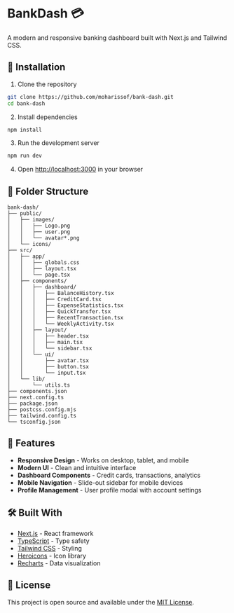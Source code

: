 # BankDash 💳

A modern and responsive banking dashboard built with Next.js and Tailwind CSS.

## 🚀 Installation

1. Clone the repository
```bash
git clone https://github.com/moharissof/bank-dash.git
cd bank-dash
```

2. Install dependencies
```bash
npm install
```

3. Run the development server
```bash
npm run dev
```

4. Open [http://localhost:3000](http://localhost:3000) in your browser

## 📁 Folder Structure

```
bank-dash/
├── public/
│   ├── images/
│   │   ├── Logo.png
│   │   ├── user.png
│   │   └── avatar*.png
│   └── icons/
├── src/
│   ├── app/
│   │   ├── globals.css
│   │   ├── layout.tsx
│   │   └── page.tsx
│   ├── components/
│   │   ├── dashboard/
│   │   │   ├── BalanceHistory.tsx
│   │   │   ├── CreditCard.tsx
│   │   │   ├── ExpenseStatistics.tsx
│   │   │   ├── QuickTransfer.tsx
│   │   │   ├── RecentTransaction.tsx
│   │   │   └── WeeklyActivity.tsx
│   │   ├── layout/
│   │   │   ├── header.tsx
│   │   │   ├── main.tsx
│   │   │   └── sidebar.tsx
│   │   └── ui/
│   │       ├── avatar.tsx
│   │       ├── button.tsx
│   │       └── input.tsx
│   └── lib/
│       └── utils.ts
├── components.json
├── next.config.ts
├── package.json
├── postcss.config.mjs
├── tailwind.config.ts
└── tsconfig.json
```

## 📱 Features

- **Responsive Design** - Works on desktop, tablet, and mobile
- **Modern UI** - Clean and intuitive interface
- **Dashboard Components** - Credit cards, transactions, analytics
- **Mobile Navigation** - Slide-out sidebar for mobile devices
- **Profile Management** - User profile modal with account settings

## 🛠 Built With

- [Next.js](https://nextjs.org/) - React framework
- [TypeScript](https://www.typescriptlang.org/) - Type safety
- [Tailwind CSS](https://tailwindcss.com/) - Styling
- [Heroicons](https://heroicons.com/) - Icon library
- [Recharts](https://recharts.org/) - Data visualization

## 📄 License

This project is open source and available under the [MIT License](LICENSE).
